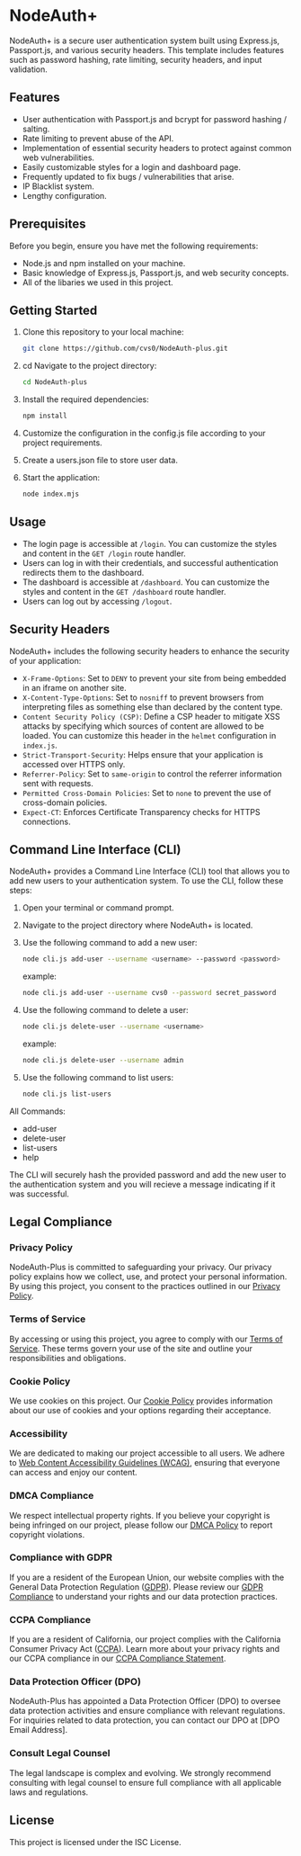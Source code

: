 # NodeAuth+

NodeAuth+ is a secure user authentication system built using Express.js, Passport.js, and various security headers. This template includes features such as password hashing, rate limiting, security headers, and input validation.

## Features

- User authentication with Passport.js and bcrypt for password hashing / salting.
- Rate limiting to prevent abuse of the API.
- Implementation of essential security headers to protect against common web vulnerabilities.
- Easily customizable styles for a login and dashboard page.
- Frequently updated to fix bugs / vulnerabilities that arise.
- IP Blacklist system.
- Lengthy configuration.

## Prerequisites

Before you begin, ensure you have met the following requirements:

- Node.js and npm installed on your machine.
- Basic knowledge of Express.js, Passport.js, and web security concepts.
- All of the libaries we used in this project.

## Getting Started

1. Clone this repository to your local machine:

   ```bash
   git clone https://github.com/cvs0/NodeAuth-plus.git
   ```
2. cd Navigate to the project directory:
    ```bash
    cd NodeAuth-plus
    ```
3. Install the required dependencies:
    ```bash
    npm install
    ```
4. Customize the configuration in the config.js file according to your project requirements.
5. Create a users.json file to store user data.
6. Start the application:
    ```bash
    node index.mjs
    ```

## Usage

* The login page is accessible at `/login`. You can customize the styles and content in the `GET /login` route handler.
* Users can log in with their credentials, and successful authentication redirects them to the dashboard.
* The dashboard is accessible at `/dashboard`. You can customize the styles and content in the `GET /dashboard` route handler.
* Users can log out by accessing `/logout`.

## Security Headers

NodeAuth+ includes the following security headers to enhance the security of your application:

* `X-Frame-Options`: Set to `DENY` to prevent your site from being embedded in an iframe on another site.
* `X-Content-Type-Options`: Set to `nosniff` to prevent browsers from interpreting files as something else than declared by the content type.
* `Content Security Policy (CSP)`: Define a CSP header to mitigate XSS attacks by specifying which sources of content are allowed to be loaded. You can customize this header in the `helmet` configuration in `index.js`.
* `Strict-Transport-Security`: Helps ensure that your application is accessed over HTTPS only.
* `Referrer-Policy`: Set to `same-origin` to control the referrer information sent with requests.
* `Permitted Cross-Domain Policies`: Set to `none` to prevent the use of cross-domain policies.
* `Expect-CT`: Enforces Certificate Transparency checks for HTTPS connections.

## Command Line Interface (CLI)

NodeAuth+ provides a Command Line Interface (CLI) tool that allows you to add new users to your authentication system. To use the CLI, follow these steps:

1. Open your terminal or command prompt.

2. Navigate to the project directory where NodeAuth+ is located.

3. Use the following command to add a new user:
    ```bash
   node cli.js add-user --username <username> --password <password>
   ```

   example:
   ```bash
   node cli.js add-user --username cvs0 --password secret_password
   ```

4. Use the following command to delete a user:
    ```bash
    node cli.js delete-user --username <username>
    ```

    example:
    ```bash
    node cli.js delete-user --username admin
    ```

5. Use the following command to list users:
    ```bash
    node cli.js list-users
    ```

All Commands:
* add-user
* delete-user
* list-users
* help


The CLI will securely hash the provided password and add the new user to the authentication system and you will recieve a message indicating if it was successful.

## Legal Compliance

### Privacy Policy

NodeAuth-Plus is committed to safeguarding your privacy. Our privacy policy explains how we collect, use, and protect your personal information. By using this project, you consent to the practices outlined in our [Privacy Policy](/privacy-policy).

### Terms of Service

By accessing or using this project, you agree to comply with our [Terms of Service](/terms-of-service). These terms govern your use of the site and outline your responsibilities and obligations.

### Cookie Policy

We use cookies on this project. Our [Cookie Policy](/cookie-policy) provides information about our use of cookies and your options regarding their acceptance.

### Accessibility

We are dedicated to making our project accessible to all users. We adhere to [Web Content Accessibility Guidelines (WCAG)](https://www.w3.org/WAI/standards-guidelines/wcag/), ensuring that everyone can access and enjoy our content.

### DMCA Compliance

We respect intellectual property rights. If you believe your copyright is being infringed on our project, please follow our [DMCA Policy](/dmca-policy) to report copyright violations.

### Compliance with GDPR

If you are a resident of the European Union, our website complies with the General Data Protection Regulation ([GDPR](https://gdpr-info.eu/)). Please review our [GDPR Compliance](/gdpr-compliance) to understand your rights and our data protection practices.

### CCPA Compliance

If you are a resident of California, our project complies with the California Consumer Privacy Act ([CCPA](https://oag.ca.gov/privacy/ccpa)). Learn more about your privacy rights and our CCPA compliance in our [CCPA Compliance Statement](/ccpa-compliance).

### Data Protection Officer (DPO)

NodeAuth-Plus has appointed a Data Protection Officer (DPO) to oversee data protection activities and ensure compliance with relevant regulations. For inquiries related to data protection, you can contact our DPO at [DPO Email Address].

### Consult Legal Counsel

The legal landscape is complex and evolving. We strongly recommend consulting with legal counsel to ensure full compliance with all applicable laws and regulations.

## License

This project is licensed under the ISC License.